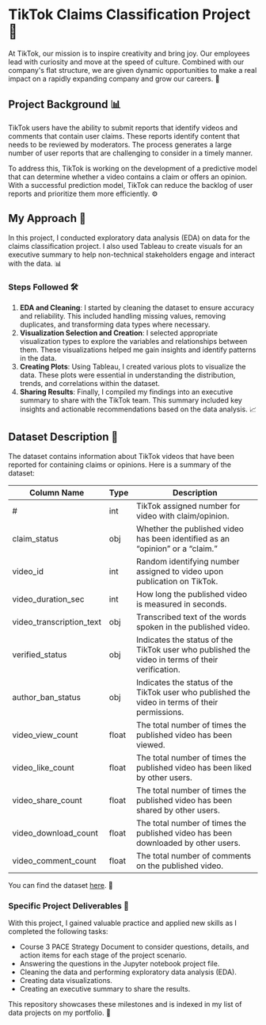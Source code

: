 # TikTok Claims Classification Project 🎥

At TikTok, our mission is to inspire creativity and bring joy. Our employees lead with curiosity and move at the speed of culture. Combined with our company's flat structure, we are given dynamic opportunities to make a real impact on a rapidly expanding company and grow our careers. 🚀

## Project Background 📊
TikTok users have the ability to submit reports that identify videos and comments that contain user claims. These reports identify content that needs to be reviewed by moderators. The process generates a large number of user reports that are challenging to consider in a timely manner.

To address this, TikTok is working on the development of a predictive model that can determine whether a video contains a claim or offers an opinion. With a successful prediction model, TikTok can reduce the backlog of user reports and prioritize them more efficiently. ⚙️

## My Approach 🚀
In this project, I conducted exploratory data analysis (EDA) on data for the claims classification project. I also used Tableau to create visuals for an executive summary to help non-technical stakeholders engage and interact with the data. 📊

### Steps Followed 🛠️
1. **EDA and Cleaning**: I started by cleaning the dataset to ensure accuracy and reliability. This included handling missing values, removing duplicates, and transforming data types where necessary.
2. **Visualization Selection and Creation**: I selected appropriate visualization types to explore the variables and relationships between them. These visualizations helped me gain insights and identify patterns in the data.
3. **Creating Plots**: Using Tableau, I created various plots to visualize the data. These plots were essential in understanding the distribution, trends, and correlations within the dataset.
4. **Sharing Results**: Finally, I compiled my findings into an executive summary to share with the TikTok team. This summary included key insights and actionable recommendations based on the data analysis. 📈

## Dataset Description 📑
The dataset contains information about TikTok videos that have been reported for containing claims or opinions. Here is a summary of the dataset:

| **Column Name**             | **Type** | **Description**                                                                                         |
|-----------------------------|----------|---------------------------------------------------------------------------------------------------------|
| #                           | int      | TikTok assigned number for video with claim/opinion.                                                    |
| claim_status               | obj      | Whether the published video has been identified as an “opinion” or a “claim.”                            |
| video_id                   | int      | Random identifying number assigned to video upon publication on TikTok.                                  |
| video_duration_sec         | int      | How long the published video is measured in seconds.                                                    |
| video_transcription_text   | obj      | Transcribed text of the words spoken in the published video.                                            |
| verified_status            | obj      | Indicates the status of the TikTok user who published the video in terms of their verification.          |
| author_ban_status          | obj      | Indicates the status of the TikTok user who published the video in terms of their permissions.           |
| video_view_count           | float    | The total number of times the published video has been viewed.                                           |
| video_like_count           | float    | The total number of times the published video has been liked by other users.                             |
| video_share_count          | float    | The total number of times the published video has been shared by other users.                            |
| video_download_count       | float    | The total number of times the published video has been downloaded by other users.                        |
| video_comment_count        | float    | The total number of comments on the published video.                                                     |

You can find the dataset [here](https://docs.google.com/spreadsheets/d/1BTVomLOrzNRGtF4QGTwf86eVm5gOpwpE4Ai_F1NAHbo/template/preview?resourcekey=0-OGt7Jh_Vj5AcZaxwYvegpA). 📂

### Specific Project Deliverables 📝
With this project, I gained valuable practice and applied new skills as I completed the following tasks:
- Course 3 PACE Strategy Document to consider questions, details, and action items for each stage of the project scenario.
- Answering the questions in the Jupyter notebook project file.
- Cleaning the data and performing exploratory data analysis (EDA).
- Creating data visualizations.
- Creating an executive summary to share the results.

This repository showcases these milestones and is indexed in my list of data projects on my portfolio. 🎯
